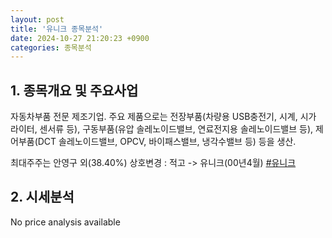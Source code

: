 ```yaml
---
layout: post
title: '유니크 종목분석'
date: 2024-10-27 21:20:23 +0900
categories: 종목분석
---
```


## 1. 종목개요 및 주요사업

자동차부품 전문 제조기업. 주요 제품으로는 전장부품(차량용 USB충전기, 시계, 시가 라이터, 센서류 등), 구동부품(유압 솔레노이드밸브, 연료전지용 솔레노이드밸브 등), 제어부품(DCT 솔레노이드밸브, OPCV, 바이패스밸브, 냉각수밸브 등) 등을 생산.

최대주주는 안영구 외(38.40%) 상호변경 : 적고 -> 유니크(00년4월)
[#유니크](#)

## 2. 시세분석

No price analysis available
